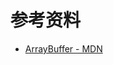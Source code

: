 # 参考资料

- [ArrayBuffer - MDN](https://developer.mozilla.org/en-US/docs/Web/JavaScript/Reference/Global_Objects/ArrayBuffer)
